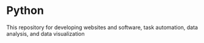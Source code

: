 # Python
This repository for developing websites and software, task automation, data analysis, and data visualization
